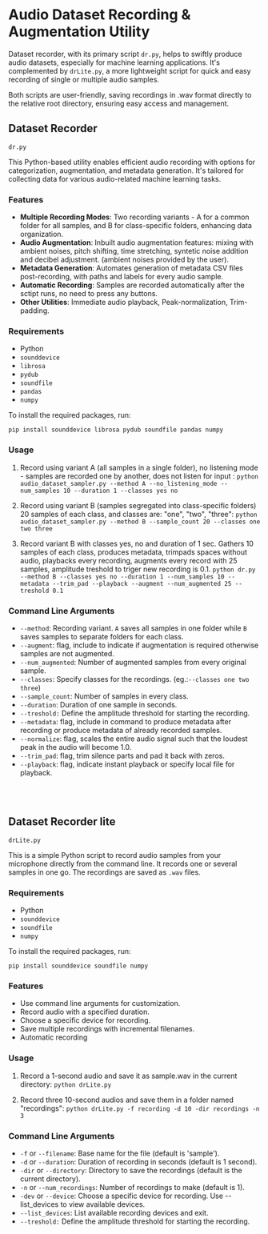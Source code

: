 # Audio Dataset Recording & Augmentation Utility

Dataset recorder, with its primary script `dr.py`, helps to swiftly produce audio datasets, especially for machine learning applications. It's complemented by `drLite.py`, a more lightweight script for quick and easy recording of single or multiple audio samples.

Both scripts are user-friendly, saving recordings in .wav format directly to the relative root directory, ensuring easy access and management.



## Dataset Recorder
`dr.py`

This Python-based utility enables efficient audio recording with options for categorization, augmentation, and metadata generation. It's tailored for collecting data for various audio-related machine learning tasks.


### Features

- **Multiple Recording Modes**: Two recording variants - A for a common folder for all samples, and B for class-specific folders, enhancing data organization.
- **Audio Augmentation**: Inbuilt audio augmentation features: mixing with ambient noises, pitch shifting, time stretching, syntetic noise addition and decibel adjustment. (ambient noises provided by the user).
- **Metadata Generation**: Automates generation of metadata CSV files post-recording, with paths and labels for every audio sample.
- **Automatic Recording**: Samples are recorded automatically after the sctipt runs, no need to press any buttons.
- **Other Utilities**: Immediate audio playback, Peak-normalization, Trim-padding.

### Requirements

- Python
- `sounddevice`
- `librosa`
- `pydub`
- `soundfile`
- `pandas`
- `numpy`

To install the required packages, run:

`
pip install sounddevice librosa pydub soundfile pandas numpy
`

### Usage

1. Record using variant A (all samples in a single folder), no listening mode - samples are recorded one by another, does not listen for input :
`
python audio_dataset_sampler.py --method A --no_listening_mode --num_samples 10 --duration 1 --classes yes no
`

2. Record using variant B (samples segregated into class-specific folders) 20 samples of each class, and classes are: "one", "two", "three":
`
python audio_dataset_sampler.py --method B --sample_count 20 --classes one two three
`

3. Record variant B with classes yes, no and duration of 1 sec. Gathers 10 samples of each class, produces metadata, trimpads spaces without audio, playbacks every recording, augments every record with 25 samples, amplitude treshold to triger new recording is 0.1.
`
python dr.py --method B --classes yes no --duration 1 --num_samples 10 --metadata --trim_pad --playback --augment --num_augmented 25 --treshold 0.1
`

### Command Line Arguments

- `--method`: Recording variant. `A` saves all samples in one folder while `B` saves samples to separate folders for each class.
- `--augment`: flag, include to indicate if augmentation is required otherwise samples are not augmented.
- `--num_augmented`: Number of augmented samples from every original sample.
- `--classes`: Specify classes for the recordings. (eg.:`--classes one two three`)
- `--sample_count`: Number of samples in every class.
- `--duration`: Duration of one sample in seconds.
- `--treshold:` Define the amplitude threshold for starting the recording.
- `--metadata`: flag, include in command to produce metadata after recording or produce metadata of already recorded samples.
- `--normalize`: flag, scales the entire audio signal such that the loudest peak in the audio will become 1.0.
- `--trim_pad`: flag, trim silence parts and pad it back with zeros.
- `--playback`: flag, indicate instant playback or specify local file for playback.

<br>
<br>


## Dataset Recorder lite
`drLite.py`

This is a simple Python script to record audio samples from your microphone directly from the command line. It records one or several samples in one go. The recordings are saved as `.wav` files.


### Requirements

- Python
- `sounddevice`
- `soundfile`
- `numpy`

To install the required packages, run:

`
pip install sounddevice soundfile numpy
`

### Features

- Use command line arguments for customization.
- Record audio with a specified duration.
- Choose a specific device for recording.
- Save multiple recordings with incremental filenames.
- Automatic recording
   
### Usage

1. Record a 1-second audio and save it as sample.wav in the current directory:
`
python drLite.py
`

2. Record three 10-second audios and save them in a folder named "recordings":
`
python drLite.py -f recording -d 10 -dir recordings -n 3
`

### Command Line Arguments

- `-f` or `--filename`: Base name for the file (default is 'sample').
- `-d` or `--duration`: Duration of recording in seconds (default is 1 second).
- `-dir` or `--directory`: Directory to save the recordings (default is the current directory).
- `-n` or `--num_recordings`: Number of recordings to make (default is 1).
- `-dev` or `--device`: Choose a specific device for recording. Use --list_devices to view available devices.
- `--list_devices`: List available recording devices and exit.
- `--treshold:` Define the amplitude threshold for starting the recording.
